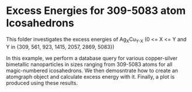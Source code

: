 # Excess Energies for 309-5083 atom Icosahedrons

This folder investigates the excess energies of Ag<sub>X</sub>Cu<sub>Y-X</Sub> (0 <= X <= Y and Y in {309, 561, 923, 1415, 2057, 2869, 5083})

In this example, we perform a database query for various copper-silver bimetallic nanoparticles in sizes ranging from 309-5083 atoms for all magic-numbered icosahedrons. We then demosntrate how to create an atomgraph object and calculate excess energy with it. Finally, a plot is produced using these results.